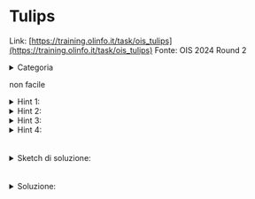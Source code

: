 # Tulips
Link: [https://training.olinfo.it/task/ois_tulips](https://training.olinfo.it/task/ois_tulips)
Fonte: OIS 2024 Round 2
<details>
  <summary>Categoria</summary>

  dp optimization
</details>
       
non facile
<details>
  <summary>Hint 1:</summary>

  trova la dp naive n, k
</details>
<details>
  <summary>Hint 2:</summary>

  per ogni k cicla su n
</details>
<details>
  <summary>Hint 3:</summary>

  vorremmo in qualche salvare stati della dp passati sapendo qualcosa sul minimo dell'ultimo intervallo
</details>
<details>
  <summary>Hint 4:</summary>

  teniamo uno stack con l'indice della dp e invece di tenere il valore della dp, teniamo la soluzione sapendo che l'ultimo intervallo ha come minimo T[indice]. 
</details>
<br></br> 

<details>
  <summary>Sketch di soluzione:</summary>

  Facciamo una dp n, k e la calcoliamo ciclando su k e per ogni k ciclando su n.    
  Ci teniamo uno stack con l'indice della dp e invece di tenere il valore della dp, teniamo la soluzione sapendo che l'ultimo intervallo ha come minimo T[indice]. 
  All'inizio prendiamo tutti quelli nello stack (dalla cima) 
</details>
<br></br>

<details>
  <summary>Soluzione:</summary>

  ```cpp
  #include <bits/stdc++.h>
  using namespace std;

  int main(){
    
  }

  ``` 
</details>
